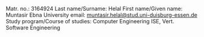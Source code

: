 Matr. no.: 3164924
Last name/Surname: Helal
First name/Given name: Muntasir Ebna
University email: muntasir.helal@stud.uni-duisburg-essen.de
Study program/Course of studies: Computer Engineering ISE, Vert. Software Engineering